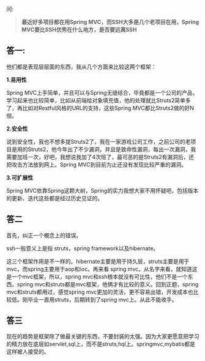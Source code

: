 
问:

> **最近好多项目都在用Spring MVC，而SSH大多是几个老项目在用，Spring MVC要比SSH优秀在什么地方，是否要远离SSH**


## **答一:**

他们都是表现层层面的东西，我从几个方面来比较这两个框架：

**1.易用性**

Spring MVC上手简单，并且可以与Spring无缝结合，毕竟都是一个公司的产品，学习起来也比较简单，比如从前端给对象填充值，他的处理就比Struts2简单多了，再比如对Restful风格的URL的支持，这些Spring MVC都比Struts2做的好N倍。

**2.安全性**

说到安全性，我也不想多提Struts2了，我在一家游戏公司工作，之前公司的老项目是用的Struts2，他今年出了不少漏洞，并且是致命性漏洞，每出一次漏洞，我需要加班一次，好吧，我想说我加了4次班了，最可恶的是Struts2有漏洞后，还把攻击方法放到网上。Spring MVC到目前为止还没有发现比较严重的漏洞。

**3.可扩展性**

Spring MVC依靠Spring这颗大树，Spring的实力我想大家不用怀疑吧，包括版本的更新、迭代这些都是经过历史见证的。

## **答二**

首先，纠正一个概念上的错误。

ssh一般意义上是指 struts，spring framework以及hibernate。

这三个框架作用是不一样的。hibernate主要是用于持久层，struts主要是用于mvc，而spring主要用于aop和ioc。再来看 spring mvc。从名字来看，就知道这是一个mvc框架，所以，spring mvc和ssh根本就没有可比性，他们不是一个东西。spring mvc和struts都是mvc框架，他俩才有比较的意义。回到正题，spring mvc和struts都用过，感觉spring mvc更加的灵活，更不容易出错，开发成本也比较低。刚毕业一直用struts，后期转到了spring mvc上。从此不能收手。


## **答三**

现在的趋势是框架除了做最关键的东西，不要封装的太强。因为大家更愿意把学习的精力放在底层如servlet,sql上，而不是struts,hql上。springmvc,mybatis都是这样被人接受的。